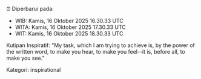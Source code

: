 ⏰ Diperbarui pada:
- WIB: Kamis, 16 Oktober 2025 16.30.33 UTC
- WITA: Kamis, 16 Oktober 2025 17.30.33 UTC
- WIT: Kamis, 16 Oktober 2025 18.30.33 UTC

Kutipan Inspiratif:
"My task, which I am trying to achieve is, by the power of the written word, to make you hear, to make you feel--it is, before all, to make you see."


Kategori: inspirational

